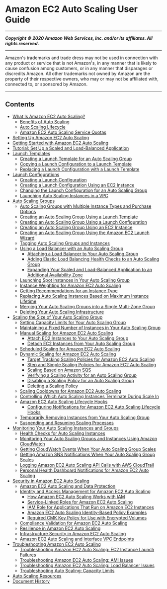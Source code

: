 # Amazon EC2 Auto Scaling User Guide

-----
*****Copyright &copy; 2020 Amazon Web Services, Inc. and/or its affiliates. All rights reserved.*****

-----
Amazon's trademarks and trade dress may not be used in 
     connection with any product or service that is not Amazon's, 
     in any manner that is likely to cause confusion among customers, 
     or in any manner that disparages or discredits Amazon. All other 
     trademarks not owned by Amazon are the property of their respective
     owners, who may or may not be affiliated with, connected to, or 
     sponsored by Amazon.

-----
## Contents
+ [What Is Amazon EC2 Auto Scaling?](what-is-amazon-ec2-auto-scaling.md)
   + [Benefits of Auto Scaling](auto-scaling-benefits.md)
   + [Auto Scaling Lifecycle](AutoScalingGroupLifecycle.md)
   + [Amazon EC2 Auto Scaling Service Quotas](as-account-limits.md)
+ [Setting Up Amazon EC2 Auto Scaling](setting-up.md)
+ [Getting Started with Amazon EC2 Auto Scaling](GettingStartedTutorial.md)
+ [Tutorial: Set Up a Scaled and Load-Balanced Application](as-register-lbs-with-asg.md)
+ [Launch Templates](LaunchTemplates.md)
   + [Creating a Launch Template for an Auto Scaling Group](create-launch-template.md)
   + [Copying a Launch Configuration to a Launch Template](copy-launch-config.md)
   + [Replacing a Launch Configuration with a Launch Template](replace-launch-config.md)
+ [Launch Configurations](LaunchConfiguration.md)
   + [Creating a Launch Configuration](create-launch-config.md)
   + [Creating a Launch Configuration Using an EC2 Instance](create-lc-with-instanceID.md)
   + [Changing the Launch Configuration for an Auto Scaling Group](change-launch-config.md)
   + [Launching Auto Scaling Instances in a VPC](asg-in-vpc.md)
+ [Auto Scaling Groups](AutoScalingGroup.md)
   + [Auto Scaling Groups with Multiple Instance Types and Purchase Options](asg-purchase-options.md)
   + [Creating an Auto Scaling Group Using a Launch Template](create-asg-launch-template.md)
   + [Creating an Auto Scaling Group Using a Launch Configuration](create-asg.md)
   + [Creating an Auto Scaling Group Using an EC2 Instance](create-asg-from-instance.md)
   + [Creating an Auto Scaling Group Using the Amazon EC2 Launch Wizard](create-asg-ec2-wizard.md)
   + [Tagging Auto Scaling Groups and Instances](autoscaling-tagging.md)
   + [Using a Load Balancer with an Auto Scaling Group](autoscaling-load-balancer.md)
      + [Attaching a Load Balancer to Your Auto Scaling Group](attach-load-balancer-asg.md)
      + [Adding Elastic Load Balancing Health Checks to an Auto Scaling Group](as-add-elb-healthcheck.md)
      + [Expanding Your Scaled and Load-Balanced Application to an Additional Availability Zone](as-add-availability-zone.md)
   + [Launching Spot Instances in Your Auto Scaling Group](asg-launch-spot-instances.md)
   + [Instance Weighting for Amazon EC2 Auto Scaling](asg-instance-weighting.md)
   + [Getting Recommendations for an Instance Type](asg-getting-recommendations.md)
   + [Replacing Auto Scaling Instances Based on Maximum Instance Lifetime](asg-max-instance-lifetime.md)
   + [Merging Your Auto Scaling Groups into a Single Multi-Zone Group](merge-auto-scaling-groups.md)
   + [Deleting Your Auto Scaling Infrastructure](as-process-shutdown.md)
+ [Scaling the Size of Your Auto Scaling Group](scaling_plan.md)
   + [Setting Capacity Limits for Your Auto Scaling Group](asg-capacity-limits.md)
   + [Maintaining a Fixed Number of Instances in Your Auto Scaling Group](as-maintain-instance-levels.md)
   + [Manual Scaling for Amazon EC2 Auto Scaling](as-manual-scaling.md)
      + [Attach EC2 Instances to Your Auto Scaling Group](attach-instance-asg.md)
      + [Detach EC2 Instances from Your Auto Scaling Group](detach-instance-asg.md)
   + [Scheduled Scaling for Amazon EC2 Auto Scaling](schedule_time.md)
   + [Dynamic Scaling for Amazon EC2 Auto Scaling](as-scale-based-on-demand.md)
      + [Target Tracking Scaling Policies for Amazon EC2 Auto Scaling](as-scaling-target-tracking.md)
      + [Step and Simple Scaling Policies for Amazon EC2 Auto Scaling](as-scaling-simple-step.md)
      + [Scaling Based on Amazon SQS](as-using-sqs-queue.md)
      + [Verifying a Scaling Activity for an Auto Scaling Group](as-verify-scaling-activity.md)
      + [Disabling a Scaling Policy for an Auto Scaling Group](as-enable-disable-scaling-policy.md)
      + [Deleting a Scaling Policy](deleting-scaling-policy.md)
   + [Scaling Cooldowns for Amazon EC2 Auto Scaling](Cooldown.md)
   + [Controlling Which Auto Scaling Instances Terminate During Scale In](as-instance-termination.md)
   + [Amazon EC2 Auto Scaling Lifecycle Hooks](lifecycle-hooks.md)
      + [Configuring Notifications for Amazon EC2 Auto Scaling Lifecycle Hooks](configuring-lifecycle-hook-notifications.md)
   + [Temporarily Removing Instances from Your Auto Scaling Group](as-enter-exit-standby.md)
   + [Suspending and Resuming Scaling Processes](as-suspend-resume-processes.md)
+ [Monitoring Your Auto Scaling Instances and Groups](as-monitoring-features.md)
   + [Health Checks for Auto Scaling Instances](healthcheck.md)
   + [Monitoring Your Auto Scaling Groups and Instances Using Amazon CloudWatch](as-instance-monitoring.md)
   + [Getting CloudWatch Events When Your Auto Scaling Group Scales](cloud-watch-events.md)
   + [Getting Amazon SNS Notifications When Your Auto Scaling Group Scales](ASGettingNotifications.md)
   + [Logging Amazon EC2 Auto Scaling API Calls with AWS CloudTrail](logging-using-cloudtrail.md)
   + [Personal Health Dashboard Notifications for Amazon EC2 Auto Scaling](monitoring-personal-health-dashboard.md)
+ [Security in Amazon EC2 Auto Scaling](security.md)
   + [Amazon EC2 Auto Scaling and Data Protection](ec2-auto-scaling-data-protection.md)
   + [Identity and Access Management for Amazon EC2 Auto Scaling](security-iam.md)
      + [How Amazon EC2 Auto Scaling Works with IAM](control-access-using-iam.md)
      + [Service-Linked Roles for Amazon EC2 Auto Scaling](autoscaling-service-linked-role.md)
      + [IAM Role for Applications That Run on Amazon EC2 Instances](us-iam-role.md)
      + [Amazon EC2 Auto Scaling Identity-Based Policy Examples](security_iam_id-based-policy-examples.md)
      + [Required CMK Key Policy for Use with Encrypted Volumes](key-policy-requirements-EBS-encryption.md)
   + [Compliance Validation for Amazon EC2 Auto Scaling](ec2-auto-scaling-compliance.md)
   + [Resilience in Amazon EC2 Auto Scaling](disaster-recovery-resiliency.md)
   + [Infrastructure Security in Amazon EC2 Auto Scaling](infrastructure-security.md)
   + [Amazon EC2 Auto Scaling and Interface VPC Endpoints](ec2-auto-scaling-vpc-endpoints.md)
+ [Troubleshooting Amazon EC2 Auto Scaling](CHAP_Troubleshooting.md)
   + [Troubleshooting Amazon EC2 Auto Scaling: EC2 Instance Launch Failures](ts-as-instancelaunchfailure.md)
   + [Troubleshooting Amazon EC2 Auto Scaling: AMI Issues](ts-as-ami.md)
   + [Troubleshooting Amazon EC2 Auto Scaling: Load Balancer Issues](ts-as-loadbalancer.md)
   + [Troubleshooting Auto Scaling: Capacity Limits](ts-as-capacity.md)
+ [Auto Scaling Resources](as-resources.md)
+ [Document History](DocumentHistory.md)